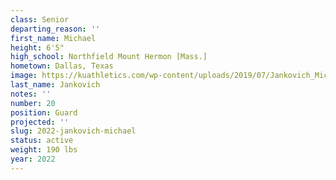 ```yaml
---
class: Senior
departing_reason: ''
first_name: Michael
height: 6'5"
high_school: Northfield Mount Hermon [Mass.]
hometown: Dallas, Texas
image: https://kuathletics.com/wp-content/uploads/2019/07/Jankovich_Michael_06132019.jpg
last_name: Jankovich
notes: ''
number: 20
position: Guard
projected: ''
slug: 2022-jankovich-michael
status: active
weight: 190 lbs
year: 2022
---
```

